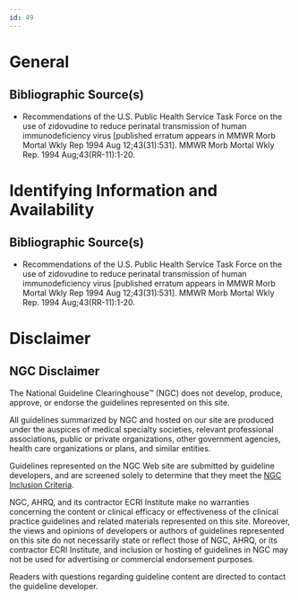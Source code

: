 ```yaml
---
id: 49
---
```


# General

## Bibliographic Source(s)

- Recommendations of the U.S. Public Health Service Task Force on the use of zidovudine to reduce perinatal transmission of human immunodeficiency virus [published erratum appears in MMWR Morb Mortal Wkly Rep 1994 Aug 12;43(31):531]. MMWR Morb Mortal Wkly Rep. 1994 Aug;43(RR-11):1-20.

# Identifying Information and Availability

## Bibliographic Source(s)

- Recommendations of the U.S. Public Health Service Task Force on the use of zidovudine to reduce perinatal transmission of human immunodeficiency virus [published erratum appears in MMWR Morb Mortal Wkly Rep 1994 Aug 12;43(31):531]. MMWR Morb Mortal Wkly Rep. 1994 Aug;43(RR-11):1-20.

# Disclaimer

## NGC Disclaimer

The National Guideline Clearinghouse™ (NGC) does not develop, produce, approve, or endorse the guidelines represented on this site.

All guidelines summarized by NGC and hosted on our site are produced under the auspices of medical specialty societies, relevant professional associations, public or private organizations, other government agencies, health care organizations or plans, and similar entities.

Guidelines represented on the NGC Web site are submitted by guideline developers, and are screened solely to determine that they meet the [NGC Inclusion Criteria](/help-and-about/summaries/inclusion-criteria).

NGC, AHRQ, and its contractor ECRI Institute make no warranties concerning the content or clinical efficacy or effectiveness of the clinical practice guidelines and related materials represented on this site. Moreover, the views and opinions of developers or authors of guidelines represented on this site do not necessarily state or reflect those of NGC, AHRQ, or its contractor ECRI Institute, and inclusion or hosting of guidelines in NGC may not be used for advertising or commercial endorsement purposes.

Readers with questions regarding guideline content are directed to contact the guideline developer.

